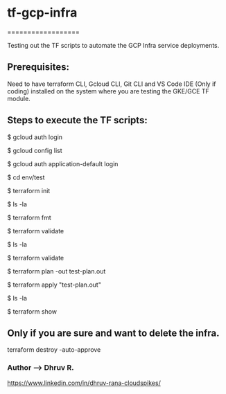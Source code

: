 # tf-gcp-infra
==================

Testing out the TF scripts to automate the GCP Infra service deployments.

## Prerequisites:
Need to have terraform CLI, Gcloud CLI, Git CLI and VS Code IDE (Only if coding) installed on the system where you are testing the GKE/GCE TF module.

## Steps to execute the TF scripts:

$ gcloud auth login

$ gcloud config list

$ gcloud auth application-default login

$ cd env/test

$ terraform init

$ ls -la

$ terraform fmt

$ terraform validate

$ ls -la

$ terraform validate

$ terraform plan -out test-plan.out

$ terraform apply "test-plan.out"

$ ls -la

$ terraform show

## Only if you are sure and want to delete the infra.
terraform destroy -auto-approve

### Author --> Dhruv R.
https://www.linkedin.com/in/dhruv-rana-cloudspikes/
